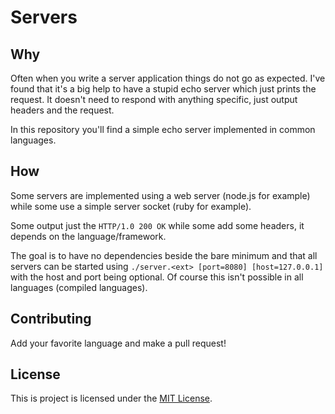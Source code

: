 Servers
=======

Why
---
Often when you write a server application things do not go as expected.
I've found that it's a big help to have a stupid echo server which just prints
the request. It doesn't need to respond with anything specific, just output headers
and the request.

In this repository you'll find a simple echo server implemented in common languages.

How
---
Some servers are implemented using a web server (node.js for example) while some use
a simple server socket (ruby for example).

Some output just the `HTTP/1.0 200 OK` while some add some headers, it depends on the
language/framework.

The goal is to have no dependencies beside the bare minimum and that all servers can be started using `./server.<ext> [port=8080] [host=127.0.0.1]` with the host and port being optional.
Of course this isn't possible in all languages (compiled languages).

Contributing
------------
Add your favorite language and make a pull request!

License
-------
This is project is licensed under the [MIT License](http://en.wikipedia.org/wiki/MIT_License).
